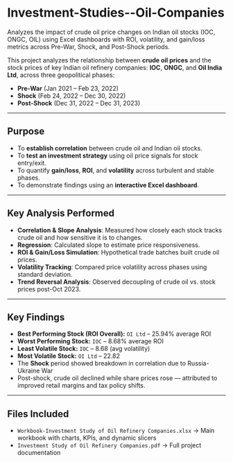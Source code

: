 # Investment-Studies--Oil-Companies
Analyzes the impact of crude oil price changes on Indian oil stocks (IOC, ONGC, OIL) using Excel dashboards with ROI, volatility, and gain/loss metrics across Pre-War, Shock, and Post-Shock periods.

This project analyzes the relationship between **crude oil prices** and the stock prices of key Indian oil refinery companies: **IOC**, **ONGC**, and **Oil India Ltd**, across three geopolitical phases:

-  **Pre-War** (Jan 2021 – Feb 23, 2022)
-  **Shock** (Feb 24, 2022 – Dec 30, 2022)
-  **Post-Shock** (Dec 31, 2022 – Dec 31, 2023)

---

##  Purpose

- To **establish correlation** between crude oil and Indian oil stocks.
- To **test an investment strategy** using oil price signals for stock entry/exit.
- To quantify **gain/loss**, **ROI**, and **volatility** across turbulent and stable phases.
- To demonstrate findings using an **interactive Excel dashboard**.

---

##  Key Analysis Performed

-  **Correlation & Slope Analysis**: Measured how closely each stock tracks crude oil and how sensitive it is to changes.
-  **Regression**: Calculated slope to estimate price responsiveness.
-  **ROI & Gain/Loss Simulation**: Hypothetical trade batches built crude oil prices.
-  **Volatility Tracking**: Compared price volatility across phases using standard deviation.
-  **Trend Reversal Analysis**: Observed decoupling of crude oil vs. stock prices post-Oct 2023.

---

##  Key Findings

- **Best Performing Stock (ROI Overall):** `OI Ltd` – 25.94% average ROI  
- **Worst Performing Stock:** `IOC` – 8.68% average ROI  
- **Least Volatile Stock:** `IOC` – 8.68 (avg volatility)  
- **Most Volatile Stock:** `OI Ltd` – 22.82  
- The **Shock** period showed breakdown in correlation due to Russia-Ukraine War
- Post-shock, crude oil declined while share prices rose — attributed to improved retail margins and tax policy shifts.

---

##  Files Included

- `Workbook-Investment Study of Oil Refinery Companies.xlsx` → Main workbook with charts, KPIs, and dynamic slicers
- `Investment Study of Oil Refinery Companies.pdf` → Full project documentation
